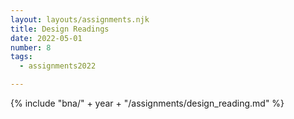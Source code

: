 ```yaml
---
layout: layouts/assignments.njk
title: Design Readings
date: 2022-05-01
number: 8
tags:
  - assignments2022

---
```



{% include "bna/" + year + "/assignments/design_reading.md" %}
